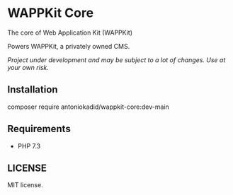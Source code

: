 # WAPPKit Core
The core of Web Application Kit (WAPPKit)

Powers WAPPKit, a privately owned CMS.

*Project under development and may be subject to a lot of changes. Use at your own risk.*

## Installation

composer require antoniokadid/wappkit-core:dev-main

## Requirements
* PHP 7.3

## LICENSE

MIT license.